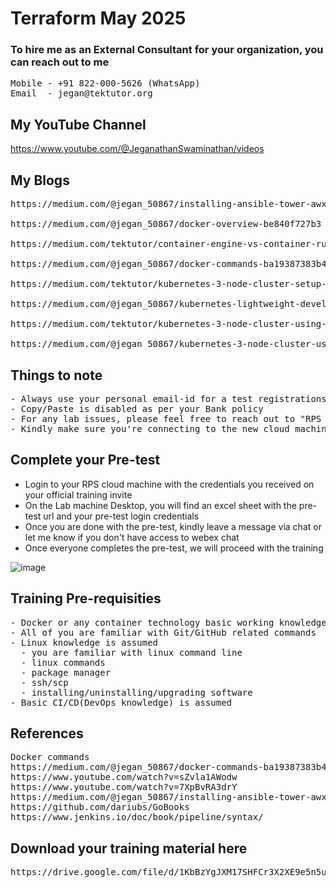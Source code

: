 # Terraform May 2025

### To hire me as an External Consultant for your organization, you can reach out to me
<pre>
Mobile - +91 822-000-5626 (WhatsApp)
Email  - jegan@tektutor.org
</pre>

## My YouTube Channel
https://www.youtube.com/@JeganathanSwaminathan/videos

## My Blogs
<pre>
https://medium.com/@jegan_50867/installing-ansible-tower-awx-e46d5231357d
  
https://medium.com/@jegan_50867/docker-overview-be840f727b3

https://medium.com/tektutor/container-engine-vs-container-runtime-667a99042f3

https://medium.com/@jegan_50867/docker-commands-ba19387383b4

https://medium.com/tektutor/kubernetes-3-node-cluster-setup-50943378be41

https://medium.com/@jegan_50867/kubernetes-lightweight-developer-setup-using-rancher-k3d-a3a94e9b5eb4

https://medium.com/tektutor/kubernetes-3-node-cluster-using-k3s-with-docker-e325cc82fd50

https://medium.com/@jegan_50867/kubernetes-3-node-cluster-using-k3s-d28b2c09e2f7
</pre>

## Things to note
<pre>
- Always use your personal email-id for a test registrations ( don't use your BOFA id )
- Copy/Paste is disabled as per your Bank policy
- For any lab issues, please feel free to reach out to "RPS Consulting PVT Ltd" user in the WebEx chat. In case, the problem isn't resolved for longer time do let me know
- Kindly make sure you're connecting to the new cloud machine link shared by Ravi ( Not the older demo link )
</pre>

## Complete your Pre-test 
- Login to your RPS cloud machine with the credentials you received on your official training invite
- On the Lab machine Desktop, you will find an excel sheet with the pre-test url and your pre-test login credentials
- Once you are done with the pre-test, kindly leave a message via chat or let me know if you don't have access to webex chat
- Once everyone completes the pre-test, we will proceed with the training
</pre>

![image](https://github.com/user-attachments/assets/1b8a1725-f14d-4b06-9b22-e2404e7fc30e)

## Training Pre-requisities
<pre>
- Docker or any container technology basic working knowledge is expected
- All of you are familiar with Git/GitHub related commands
- Linux knowledge is assumed
  - you are familiar with linux command line
  - linux commands
  - package manager
  - ssh/scp
  - installing/uninstalling/upgrading software
- Basic CI/CD(DevOps knowledge) is assumed
</pre>

## References
<pre>
Docker commands
https://medium.com/@jegan_50867/docker-commands-ba19387383b4
https://www.youtube.com/watch?v=sZvla1AWodw
https://www.youtube.com/watch?v=7XpBvRA3drY
https://medium.com/@jegan_50867/installing-ansible-tower-awx-e46d5231357d
https://github.com/dariubs/GoBooks
https://www.jenkins.io/doc/book/pipeline/syntax/
</pre>

## Download your training material here
<pre>
https://drive.google.com/file/d/1KbBzYgJXM17SHFCr3X2XE9e5n5uXaEoa/view?usp=sharing
</pre>
